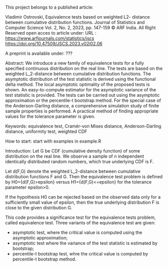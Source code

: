 This project belongs to a published article:

Vladimir Ostrovski,
Equivalence tests based on weighted L2- distance between cumulative distribution functions.
Journal of Statistics and Computer Science
Vol. 2, No. 2, 2023, pp. 147-159
© ARF India. All Right Reserved
open acces to article under:
URL : https://www.arfjournals.com/statistics/jscs
https://doi.org/10.47509/JSCS.2023.v02i02.06

A preprint is available under:
???

Abstract:
We introduce a new family of equivalence tests for a fully specified continuous distribution on the real line. 
The tests are based on the weighted L_2-distance between cumulative distribution functions. 
The asymptotic distribution of the test statistic is derived using the functional delta method. 
The local asymptotic optimality of the proposed tests is shown. 
An easy-to-compute estimator for the asymptotic variance of the test statistic is provided. 
The tests can be carried out using the asymptotic approximation or the percentile-t bootstrap method. 
For the special case of the Anderson-Darling distance, a comprehensive simulation study of finite sample properties is performed. 
A practical method of finding appropriate values for the tolerance parameter is given.

Keywords: equivalence test, Cramér-von Mises distance, Anderson-Darling distance, uniformity test, weighted CDF


How to start:
start with examples in example.R

Introduction:
Let G be CDF (cumulative density function) of some distribution on the real line.
We observe a sample of n independent identically distributed random numbers, which true underlying CDF is F. 

Let d(F,G) denote the weighted L_2-distance between cumulative distribution functions F and G. 
Then the equivalence test problem is defined by
H0={d(F,G)>epsilon} versus H1={d(F,G)<=epsilon}
for the tolerance parameter epsilon>0.

If the hypothesis H0 can be rejected based on the observed data only for 
a sufficiently small value of epsilon, then the true 
underlying distribution F is close to the given distribution G. 

This code provides a significance test for the equivalence tests problem,
called  equivalence test. Three variants of the equivalence test are given:
- asymptotic test, where the critical value is computed using the asymptotic approximation;
- asymptotic test where the variance of the test statistic is estimated by bootstrap;
- percentile-t bootstrap test, whre the critical value is computed by percentile-t bootstrap method.





